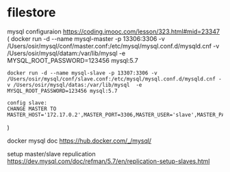 # filestore

mysql configuraion
https://coding.imooc.com/lesson/323.html#mid=23347
(
    docker run -d --name mysql-master -p 13306:3306 -v /Users/osir/mysql/conf/master.conf:/etc/mysql/mysql.conf.d/mysqld.cnf -v /Users/osir/mysql/datam:/var/lib/mysql  -e MYSQL_ROOT_PASSWORD=123456 mysql:5.7
    
    docker run -d --name mysql-slave -p 13307:3306 -v /Users/osir/mysql/conf/slave.conf:/etc/mysql/mysql.conf.d/mysqld.cnf -v /Users/osir/mysql/datas:/var/lib/mysql  -e MYSQL_ROOT_PASSWORD=123456 mysql:5.7

    config slave:
    CHANGE MASTER TO MASTER_HOST='172.17.0.2',MASTER_PORT=3306,MASTER_USER='slave',MASTER_PASSWORD='slave',MASTER_LOG_FILE='',MASTER_LOG_POS=;
)


docker mysql doc
https://hub.docker.com/_/mysql/

setup master/slave repulication 
https://dev.mysql.com/doc/refman/5.7/en/replication-setup-slaves.html
